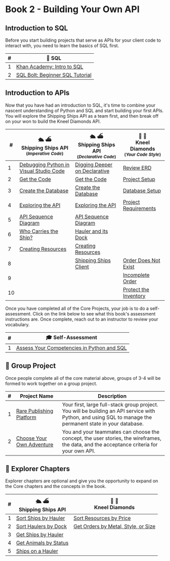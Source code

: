 # Book 2 - Building Your Own API

## Introduction to SQL

Before you start building projects that serve as APIs for your client code to interact with, you need to learn the basics of SQL first.

| # | 🎥 SQL |
|--|--|
| 1 | [Khan Academy: Intro to SQL][1] |
| 2 | [SQL Bolt: Beginner SQL Tutorial][2] |

## Introduction to APIs

Now that you have had an introduction to SQL, it's time to combine your nascent understanding of Python and SQL and start building your first APIs. You will explore the Shipping Ships API as a team first, and then break off on your won to build the Kneel Diamonds API.

| # | 🛳️ ⛴️ <br/> Shipping Ships API <br/><sub>(_Imperative Code_)</sub> | 🛳️ ⛴️ <br/> Shipping Ships API <br/><sub>(_Declarative Code_)</sub> | 💎 💍 <br/> Kneel Diamonds <br/><sub>(_Your Code Style_)</sub> |
|--|--|--|--|
| 1 | [Debugging Python in Visual Studio Code][3] | [Digging Deeper on Declarative][9] | [Review ERD][24] |
| 2 | [Get the Code][4]| [Get the Code][10] | [Project Setup][19] |
| 3 | [Create the Database][5] | [Create the Database][11] | [Database Setup][20] |
| 4 |  [Exploring the API][6] | [Exploring the API][12] | [Project Requirements][21] |
| 5 | [API Sequence Diagram][7] | [API Sequence Diagram][13] |  |
| 6 | [Who Carries the Ship?][15] | [Hauler and its Dock][18] |  |
| 7 | [Creating Resources][8] | [Creating Resources][14] | |
| 8 | | [Shipping Ships Client][37] | [Order Does Not Exist][26] |
| 9 | |  | [Incomplete Order][27] |
| 10 | | | [Protect the Inventory][28] |

Once you have completed all of the Core Projects, your job is to do a self-assessment. Click on the link below to see what this book's assessment instructions are. Once complete, reach out to an instructor to review your vocabulary.

| #   | 🎓 Self-Assessment |
| --- | --- |
| 1   | [Assess Your Competencies in Python and SQL](./chapters/SNAKES_ON_A_BRAIN.md) |

## 🔐 Group Project

Once people complete all of the core material above, groups of 3-4 will be formed to work together on a group project.

| # | Project&nbsp;Name | Description |
|--|--|--|
|1| [Rare Publishing Platform][38] | Your first, large full-stack group project. You will be building an API service with Python, and using SQL to manage the permanent state in your database. |
|2| [Choose Your Own Adventure][39] | You and your teammates can choose the concept, the user stories, the wireframes, the data, and the acceptance criteria for your own API. |

## 🧭 Explorer Chapters

Explorer chapters are optional and give you the opportunity to expand on the Core chapters and the concepts in the book.

| # | 🛳️ ⛴️ <br/> Shipping Ships API | 💎 💍  <br/> Kneel Diamonds
|--|--|--|
| 1 | [Sort Ships by Hauler][29] | [Sort Resources by Price][34] |
| 2 | [Sort Haulers by Dock][30] | [Get Orders by Metal, Style, or Size][35] |
| 3 | [Get Ships by Hauler][31] | |
| 4 | [Get Animals by Status][32] | |
| 5 | [Ships on a Hauler][16] | |


[1]:    https://www.khanacademy.org/computing/computer-programming/sql
[2]:	https://sqlbolt.com/
[3]:	./chapters/DEBUGGING_PYTHON.md
[4]:	./chapters/SS_API_IMPERATIVE_CLONE.md
[5]:	./chapters/SS_API_IMPERATIVE_DATABASE.md
[6]:	./chapters/SS_API_IMPERATIVE_INTRO.md
[7]:	./chapters/SS_API_IMPERATIVE_SEQUENCE.md
[8]:	./chapters/SS_API_IMPERATIVE_POST.md
[9]:	./chapters/SS_API_DECLARATIVE_INTRO.md
[10]:	./chapters/SS_API_DECLARATIVE_CLONE.md
[11]:	./chapters/SS_API_DECLARATIVE_DATABASE.md
[12]:	./chapters/SS_API_DECLARATIVE_EXPLORE.md
[13]:	./chapters/SS_API_DECLARATIVE_SEQUENCE.md
[14]:	./chapters/SS_API_DECLARATIVE_POST.md
[15]:	./chapters/SS_API_IMPERATIVE_EXPAND_HAULER_DOCK.md
[16]:	./chapters/SS_API_IMPERATIVE_EMBED_HAULER_SHIPS.md
[18]:	./chapters/SS_API_DECLARATIVE_EMBED_DOCK_HAULERS.md
[19]:	./chapters/KD_SETUP.md
[20]:	./chapters/KD_DATABASE_CREATION.md
[21]:	./chapters/KD_REQUIREMENTS.md
[24]:	./chapters/KD_REVIEW.md
[25]:	./chapters/KD_JOIN.md
[26]:	./chapters/KD_EC_404.md
[27]:	./chapters/KD_EC_400.md
[28]:	./chapters/KD_EC_405.md
[29]:	./chapters/KD_EC_405.md
[30]:	./chapters/KD_EC_405.md
[31]:	./chapters/KD_EC_405.md
[32]:	./chapters/KD_EC_405.md
[33]:	./chapters/KD_EC_405.md
[34]:	./chapters/KD_EC_405.md
[35]:	./chapters/KD_EC_405.md
[36]:	https://mystery.knightlab.com/
[37]:	./chapters/SS_API_CLIENT.md
[38]:	./chapters/RARE.md
[39]:	./chapters/ADVENTURE_GUIDELINES.md

